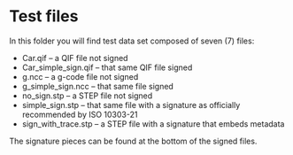 # Test files

In this folder you will find test data set composed of seven (7) files:
* Car.qif – a QIF file not signed
* Car_simple_sign.qif – that same QIF file signed
* g.ncc – a g-code file not signed
* g_simple_sign.ncc – that same file signed
* no_sign.stp – a STEP file not signed
* simple_sign.stp – that same file with a signature as officially recommended by ISO 10303-21
* sign_with_trace.stp – a STEP file with a signature that embeds metadata

The signature pieces can be found at the bottom of the signed files.
